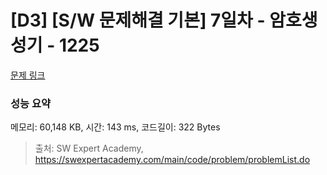 # [D3] [S/W 문제해결 기본] 7일차 - 암호생성기 - 1225 

[문제 링크](https://swexpertacademy.com/main/code/problem/problemDetail.do?contestProbId=AV14uWl6AF0CFAYD) 

### 성능 요약

메모리: 60,148 KB, 시간: 143 ms, 코드길이: 322 Bytes



> 출처: SW Expert Academy, https://swexpertacademy.com/main/code/problem/problemList.do